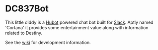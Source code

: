 # DC837Bot

This little diddy is a [Hubot] powered chat bot built for [Slack]. Aptly named 'Cortana' it provides some entertainment value along with information related to Destiny. 

See the [wiki] for development information.


[Hubot]:https://hubot.github.com/
[Slack]:https://slack.com/
[wiki]:https://github.com/PDaily/DC837Bot/wiki